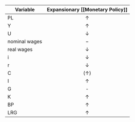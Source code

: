 
|Variable|Expansionary [[Monetary Policy]]|
|--------|:---------------------------:|
|PL|$\uparrow$|
|Y|$\uparrow$|
|U|$\downarrow$|
|nominal wages|$-$|
|real wages|$\downarrow$|
|i|$\downarrow$|
|r|$\downarrow$|
|C|($\uparrow$)|
|I|$\uparrow$|
|G|-|
|K|$\uparrow$|
|BP|$\uparrow$|
|LRG|$\uparrow$|